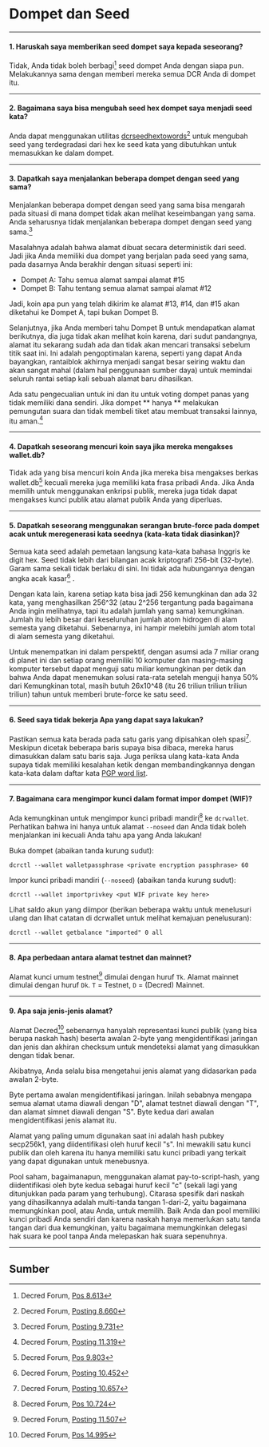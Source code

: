 # <i class="fa fa-money"></i> Dompet dan Seed

---

#### 1. Haruskah saya memberikan seed dompet saya kepada seseorang? 

Tidak, Anda tidak boleh berbagi[^8613] seed dompet Anda dengan siapa pun. Melakukannya sama dengan memberi mereka semua DCR Anda di dompet itu.

---

#### 2. Bagaimana saya bisa mengubah seed hex dompet saya menjadi seed kata? 

Anda dapat menggunakan utilitas [dcrseedhextowords](https://github.com/davecgh/dcrseedhextowords)[^8660] untuk mengubah seed yang terdegradasi dari hex ke seed kata yang dibutuhkan untuk memasukkan ke dalam dompet.

---

#### 3. Dapatkah saya menjalankan beberapa dompet dengan seed yang sama? 

Menjalankan beberapa dompet dengan seed yang sama bisa mengarah pada situasi di mana dompet tidak akan melihat keseimbangan yang sama. Anda seharusnya tidak menjalankan beberapa dompet dengan seed yang sama.[^9731]

Masalahnya adalah bahwa alamat dibuat secara deterministik dari seed. Jadi jika Anda memiliki dua dompet yang berjalan pada seed yang sama, pada dasarnya Anda berakhir dengan situasi seperti ini:

* Dompet A: Tahu semua alamat sampai alamat #15
* Dompet B: Tahu tentang semua alamat sampai alamat #12

Jadi, koin apa pun yang telah dikirim ke alamat #13, #14, dan #15 akan diketahui ke Dompet A, tapi bukan Dompet B.

Selanjutnya, jika Anda memberi tahu Dompet B untuk mendapatkan alamat berikutnya, dia juga tidak akan melihat koin karena, dari sudut pandangnya, alamat itu sekarang sudah ada dan tidak akan mencari transaksi sebelum titik saat ini. Ini adalah pengoptimalan karena, seperti yang dapat Anda bayangkan, rantaiblok akhirnya menjadi sangat besar seiring waktu dan akan sangat mahal (dalam hal penggunaan sumber daya) untuk memindai seluruh rantai setiap kali sebuah alamat baru dihasilkan.

Ada satu pengecualian untuk ini dan itu untuk voting dompet panas yang tidak memiliki dana sendiri. Jika dompet ** hanya ** melakukan pemungutan suara dan tidak membeli tiket atau membuat transaksi lainnya, itu aman.[^11319]

---

#### 4. Dapatkah seseorang mencuri koin saya jika mereka mengakses wallet.db? 

Tidak ada yang bisa mencuri koin Anda jika mereka bisa mengakses berkas wallet.db[^9803] kecuali mereka juga memiliki kata frasa pribadi Anda. Jika Anda memilih untuk menggunakan enkripsi publik, mereka juga tidak dapat mengakses kunci publik atau alamat publik Anda yang diperluas.

---

#### 5. Dapatkah seseorang menggunakan serangan brute-force pada dompet acak untuk meregenerasi kata seednya (kata-kata tidak diasinkan)? 

Semua kata seed adalah pemetaan langsung kata-kata bahasa Inggris ke digit hex. Seed tidak lebih dari bilangan acak kriptografi 256-bit (32-byte). Garam sama sekali tidak berlaku di sini. Ini tidak ada hubungannya dengan angka acak kasar[^10452] .

Dengan kata lain, karena setiap kata bisa jadi 256 kemungkinan dan ada 32 kata, yang menghasilkan 256^32 (atau 2^256 tergantung pada bagaimana Anda ingin melihatnya, tapi itu adalah jumlah yang sama) kemungkinan. Jumlah itu lebih besar dari keseluruhan jumlah atom hidrogen di alam semesta yang diketahui. Sebenarnya, ini hampir melebihi jumlah atom total di alam semesta yang diketahui.

Untuk menempatkan ini dalam perspektif, dengan asumsi ada 7 miliar orang di planet ini dan setiap orang memiliki 10 komputer dan masing-masing komputer tersebut dapat menguji satu miliar kemungkinan per detik dan bahwa Anda dapat menemukan solusi rata-rata setelah menguji hanya 50% dari Kemungkinan total, masih butuh 26x10^48 (itu 26 triliun triliun triliun triliun) tahun untuk memberi brute-force ke satu seed.

---

#### 6. Seed saya tidak bekerja Apa yang dapat saya lakukan? 

Pastikan semua kata berada pada satu garis yang dipisahkan oleh spasi[^10657].  Meskipun dicetak beberapa baris supaya bisa dibaca, mereka harus dimasukkan dalam satu baris saja. Juga periksa ulang kata-kata Anda supaya tidak memiliki kesalahan ketik dengan membandingkannya dengan kata-kata dalam daftar kata [PGP word list](https://en.wikipedia.org/wiki/PGP_word_list).

---

#### 7. Bagaimana cara mengimpor kunci dalam format impor dompet (WIF)? 

Ada kemungkinan untuk mengimpor kunci pribadi mandiri[^10724] ke `dcrwallet`. Perhatikan bahwa ini hanya untuk alamat `--noseed` dan Anda tidak boleh menjalankan ini kecuali Anda tahu apa yang Anda lakukan!

Buka dompet (abaikan tanda kurung sudut):

```no-highlight
dcrctl --wallet walletpassphrase <private encryption passphrase> 60
```

Impor kunci pribadi mandiri (`--noseed`) (abaikan tanda kurung sudut):

```no-highlight
dcrctl --wallet importprivkey <put WIF private key here>
```

Lihat saldo akun yang diimpor (berikan beberapa waktu untuk menelusuri ulang dan lihat catatan di dcrwallet untuk melihat kemajuan penelusuran):

```no-highlight
dcrctl --wallet getbalance "imported" 0 all
```

---

#### 8. Apa perbedaan antara alamat testnet dan mainnet? 

Alamat kunci umum testnet[^11507] dimulai dengan huruf `Tk`. Alamat mainnet dimulai dengan huruf `Dk`. `T` = Testnet, `D` = (Decred) Mainnet.

---

#### 9. Apa saja jenis-jenis alamat? 

Alamat Decred[^14995] sebenarnya hanyalah representasi kunci publik (yang bisa berupa naskah hash) beserta awalan 2-byte yang mengidentifikasi jaringan dan jenis dan akhiran checksum untuk mendeteksi alamat yang dimasukkan dengan tidak benar.

Akibatnya, Anda selalu bisa mengetahui jenis alamat yang didasarkan pada awalan 2-byte.

Byte pertama awalan mengidentifikasi jaringan. Inilah sebabnya mengapa semua alamat utama diawali dengan "D", alamat testnet diawali dengan "T", dan alamat simnet diawali dengan "S". Byte kedua dari awalan mengidentifikasi jenis alamat itu.

Alamat yang paling umum digunakan saat ini adalah hash pubkey secp256k1, yang diidentifikasi oleh huruf kecil "s". Ini mewakili satu kunci publik dan oleh karena itu hanya memiliki satu kunci pribadi yang terkait yang dapat digunakan untuk menebusnya.

Pool saham, bagaimanapun, menggunakan alamat pay-to-script-hash, yang diidentifikasi oleh byte kedua sebagai huruf kecil "c" (sekali lagi yang ditunjukkan pada param yang terhubung). Citarasa spesifik dari naskah yang dihasilkannya adalah multi-tanda tangan 1-dari-2, yaitu bagaimana memungkinkan pool, atau Anda, untuk memilih. Baik Anda dan pool memiliki kunci pribadi Anda sendiri dan karena naskah hanya memerlukan satu tanda tangan dari dua kemungkinan, yaitu bagaimana memungkinkan delegasi hak suara ke pool tanpa Anda melepaskan hak suara sepenuhnya.

---

## <i class="fa fa-book"></i> Sumber 

[^8613]: Decred Forum, [Pos 8.613](https://forum.decred.org/threads/576/#post-8613)
[^8660]: Decred Forum, [Posting 8.660](https://forum.decred.org/threads/534/page-3#post-8660)
[^9731]: Decred Forum, [Posting 9.731](https://forum.decred.org/threads/657/#post-9731)
[^11319]: Decred Forum, [Posting 11.319](https://forum.decred.org/threads/531/page-3#post-11319)
[^9803]: Decred Forum, [Pos 9.803](https://forum.decred.org/threads/686/#post-9803)
[^10452]: Decred Forum, [Posting 10.452](https://forum.decred.org/threads/734/#post-10452)
[^10657]: Decred Forum, [Posting 10.657](https://forum.decred.org/threads/483/#post-10657)
[^10724]: Decred Forum, [Pos 10.724](https://forum.decred.org/threads/643/page-3#post-10724)
[^11507]: Decred Forum, [Posting 11.507](https://forum.decred.org/threads/792/#post-11507)
[^14995]: Decred Forum, [Pos 14.995](https://forum.decred.org/threads/1321/page-2#post-14995)
